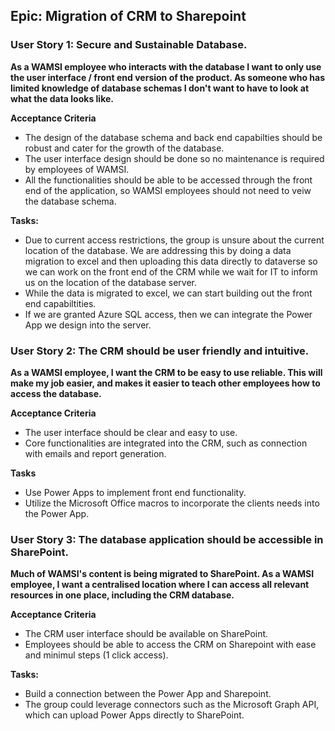 ## Epic: Migration of CRM to Sharepoint

### User Story 1: Secure and Sustainable Database.

**As a WAMSI employee who interacts with the database I want to only use the user interface / front end version of the product. As someone who has limited knowledge of database schemas I don't want to have to look at what the data looks like.**

**Acceptance Criteria**
* The design of the database schema and back end capabilties should be robust and cater for the growth of the database. 
* The user interface design should be done so no maintenance is required by employees of WAMSI.
* All the functionalities should be able to be accessed through the front end of the application, so WAMSI employees should not need to veiw the database schema. 

**Tasks:**
* Due to current access restrictions, the group is unsure about the current location of the database. We are addressing this by doing a data migration to excel and then uploading this data directly to dataverse so we can work on the front end of the CRM while we wait for IT to inform us on the location of the database server.
* While the data is migrated to excel, we can start building out the front end capabiltities.
* If we are granted Azure SQL access, then we can integrate the Power App we design into the server. 

### User Story 2: The CRM should be user friendly and intuitive. 

**As a WAMSI employee, I want the CRM to be easy to use reliable. This will make my job easier, and makes it easier to teach other employees how to access the database.**

**Acceptance Criteria**
* The user interface should be clear and easy to use. 
* Core functionalities are integrated into the CRM, such as connection with emails and report generation.

**Tasks**
* Use Power Apps to implement front end functionality. 
* Utilize the Microsoft Office macros to incorporate the clients needs into the Power App.

### User Story 3: The database application should be accessible in SharePoint. 

**Much of WAMSI's content is being migrated to SharePoint. As a WAMSI employee, I want a centralised location where I can access all relevant resources in one place, including the CRM database.**

**Acceptance Criteria**
* The CRM user interface should be available on SharePoint. 
* Employees should be able to access the CRM on Sharepoint with ease and minimul steps (1 click access). 

**Tasks:**
* Build a connection between the Power App and Sharepoint. 
* The group could leverage connectors such as the Microsoft Graph API, which can upload Power Apps directly to SharePoint.


